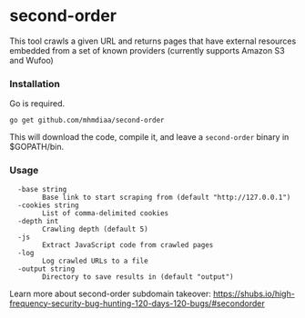 # second-order

This tool crawls a given URL and returns pages that have external resources embedded from a set of known providers (currently supports Amazon S3 and Wufoo)

### Installation
Go is required.
```
go get github.com/mhmdiaa/second-order
```
This will download the code, compile it, and leave a `second-order` binary in $GOPATH/bin.

### Usage
```
  -base string
        Base link to start scraping from (default "http://127.0.0.1")
  -cookies string
        List of comma-delimited cookies
  -depth int
        Crawling depth (default 5)
  -js
        Extract JavaScript code from crawled pages
  -log
        Log crawled URLs to a file
  -output string
        Directory to save results in (default "output")
```

Learn more about second-order subdomain takeover: https://shubs.io/high-frequency-security-bug-hunting-120-days-120-bugs/#secondorder